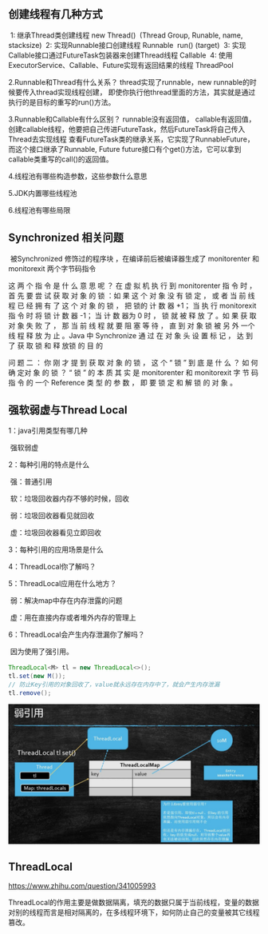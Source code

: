 ## 创建线程有几种方式

​	1: 继承Thread类创建线程 new Thread()
​		(Thread Group, Runable, name, stacksize)
​	2: 实现Runnable接口创建线程 Runnable
​		run() (target)
​	3: 实现Callable接口通过FutureTask包装器来创建Thread线程 Callable
​	4: 使用ExecutorService、Callable、Future实现有返回结果的线程 ThreadPool

2.Runnable和Thread有什么关系？
	thread实现了runnable，new runnable的时候要传入thread实现线程创建，
	即使你执行他thread里面的方法，其实就是通过执行的是目标的重写的run()方法。

3.Runnable和Callable有什么区别？
	runnable没有返回值，
	callable有返回值，创建callable线程，他要把自己传进FutureTask，然后FutureTask将自己传入Thread去实现线程
		查看FutureTask类的继承关系，它实现了RunnableFuture，而这个接口继承了Runnable, Future
		future接口有个get()方法，它可以拿到callable类重写的call()的返回值。

4.线程池有哪些构造参数，这些参数什么意思

5.JDK内置哪些线程池

6.线程池有哪些局限

## Synchronized 相关问题

​	被Synchronized 修饰过的程序块 ，在编译前后被编译器生成了 monitorenter 和 monitorexit 两个字节码指令

这 两 个 指 令 是 什 么 意 思 呢 ？
	在 虚 拟 机 执 行 到 monitorenter 指 令 时 ， 首 先 要 尝 试 获 取 对 象 的 锁 ：如 果 这 个 对 象 没 有 锁 定 ， 或 者 当 前 线 程 已 经 拥 有 了 这 个 对 象 的 锁 ， 把 锁的 计 数 器 +1； 当 执 行 monitorexit 指 令 时 将 锁 计 数 器 -1； 当 计 数 器为 0 时 ， 锁 就 被 释 放 了 。如 果 获 取 对 象 失 败 了 ， 那 当 前 线 程 就 要 阻 塞 等 待 ， 直 到 对 象 锁 被 另 外 一个 线 程 释 放 为 止 。Java 中 Synchronize 通 过 在 对 象 头 设 置 标 记 ， 达 到 了 获 取 锁 和 释 放锁 的 目 的

问 题 二 ： 你 刚 才 提 到 获 取 对 象 的 锁 ， 这 个 “ 锁 ” 到 底 是 什 么 ？ 如 何 确 定对 象 的 锁 ？
	“ 锁 ” 的 本 质 其 实 是 monitorenter 和 monitorexit 字 节 码 指 令 的 一个 Reference 类 型 的 参 数 ， 即 要 锁 定 和 解 锁 的 对 象 。



## 强软弱虚与Thread Local

1：java引用类型有哪几种

​		强软弱虚

2：每种引用的特点是什么

​		强：普通引用

​		软：垃圾回收器内存不够的时候，回收

​		弱：垃圾回收器看见就回收

​		虚：垃圾回收器看见立即回收

3：每种引用的应用场景是什么

4：ThreadLocal你了解吗？

5：ThreadLocal应用在什么地方？

​		弱：解决map中存在内存泄露的问题

​		虚：用在直接内存或者堆外内存的管理上

6：ThreadLocal会产生内存泄漏你了解吗？

​		因为使用了强引用。

```java
ThreadLocal<M> tl = new ThreadLocal<>();
tl.set(new M());
// 防止Key引用的对象回收了，value就永远存在内存中了，就会产生内存泄漏
tl.remove();
```

![2021-11-24_160700](.\截图\2021-11-24_160700.jpg)



## ThreadLocal

https://www.zhihu.com/question/341005993

ThreadLocal的作用主要是做数据隔离，填充的数据只属于当前线程，变量的数据对别的线程而言是相对隔离的，在多线程环境下，如何防止自己的变量被其它线程篡改。
